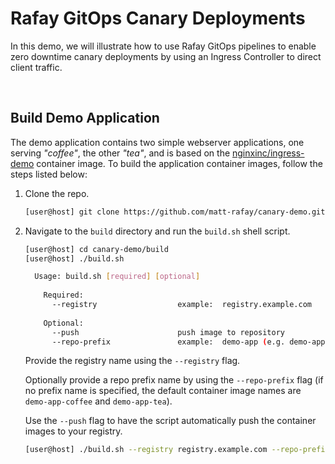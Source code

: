 # Rafay GitOps Canary Deployments
In this demo, we will illustrate how to use Rafay GitOps pipelines to enable zero downtime canary deployments by using an Ingress Controller to direct client traffic.

<br>

## Build Demo Application
The demo application contains two simple webserver applications, one serving _"coffee"_, the other _"tea"_, and is based on the [nginxinc/ingress-demo](https://hub.docker.com/r/nginxinc/ingress-demo) container image. To build the application container images, follow the steps listed below:

1. Clone the repo.
   
   ```bash
   [user@host] git clone https://github.com/matt-rafay/canary-demo.git
   ```

2. Navigate to the `build` directory and run the `build.sh` shell script.
   
   ```bash
   [user@host] cd canary-demo/build
   [user@host] ./build.sh
   
     Usage: build.sh [required] [optional]
     
       Required:
         --registry                  example:  registry.example.com
       
       Optional:
         --push                      push image to repository
         --repo-prefix               example:  demo-app (e.g. demo-app-coffee and demo-app-tea)
   ```
   
   Provide the registry name using the `--registry` flag.
   
   Optionally provide a repo prefix name by using the `--repo-prefix` flag (if no prefix name is specified, the default container image names are `demo-app-coffee` and `demo-app-tea`).
   
   Use the `--push` flag to have the script automatically push the container images to your registry.
   
   ```bash
   [user@host] ./build.sh --registry registry.example.com --repo-prefix canary --push
   ```
